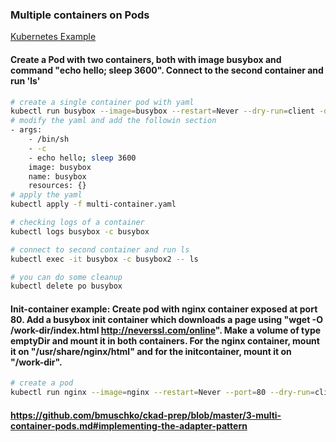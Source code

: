 ### Multiple containers on Pods

[Kubernetes Example](https://kubernetes.io/docs/tasks/access-application-cluster/communicate-containers-same-pod-shared-volume/)

#### Create a Pod with two containers, both with image busybox and command "echo hello; sleep 3600". Connect to the second container and run 'ls'
```bash
# create a single container pod with yaml
kubectl run busybox --image=busybox --restart=Never --dry-run=client -o yaml -- /bin/sh -c "echo hello; sleep 3600" > multi-container.yaml
# modify the yaml and add the followin section
- args:
    - /bin/sh
    - -c
    - echo hello; sleep 3600
    image: busybox
    name: busybox
    resources: {}
# apply the yaml
kubectl apply -f multi-container.yaml

# checking logs of a container
kubectl logs busybox -c busybox

# connect to second container and run ls
kubectl exec -it busybox -c busybox2 -- ls

# you can do some cleanup
kubectl delete po busybox
```
#### **Init-container example:** Create pod with nginx container exposed at port 80. Add a busybox init container which downloads a page using "wget -O /work-dir/index.html http://neverssl.com/online". Make a volume of type emptyDir and mount it in both containers. For the nginx container, mount it on "/usr/share/nginx/html" and for the initcontainer, mount it on "/work-dir".
```bash
# create a pod
kubectl run nginx --image=nginx --restart=Never --port=80 --dry-run=client -o yaml > init-container.yaml
```

#### https://github.com/bmuschko/ckad-prep/blob/master/3-multi-container-pods.md#implementing-the-adapter-pattern
